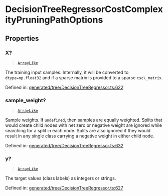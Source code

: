 # DecisionTreeRegressorCostComplexityPruningPathOptions

## Properties

### X?

> [`ArrayLike`](../types/ArrayLike.md)

The training input samples. Internally, it will be converted to `dtype=np.float32` and if a sparse matrix is provided to a sparse `csc\_matrix`.

Defined in:  [generated/tree/DecisionTreeRegressor.ts:622](https://github.com/transitive-bullshit/scikit-learn-ts/blob/92ab806/packages/sklearn/src/generated/tree/DecisionTreeRegressor.ts#L622)

### sample\_weight?

> [`ArrayLike`](../types/ArrayLike.md)

Sample weights. If `undefined`, then samples are equally weighted. Splits that would create child nodes with net zero or negative weight are ignored while searching for a split in each node. Splits are also ignored if they would result in any single class carrying a negative weight in either child node.

Defined in:  [generated/tree/DecisionTreeRegressor.ts:632](https://github.com/transitive-bullshit/scikit-learn-ts/blob/92ab806/packages/sklearn/src/generated/tree/DecisionTreeRegressor.ts#L632)

### y?

> [`ArrayLike`](../types/ArrayLike.md)

The target values (class labels) as integers or strings.

Defined in:  [generated/tree/DecisionTreeRegressor.ts:627](https://github.com/transitive-bullshit/scikit-learn-ts/blob/92ab806/packages/sklearn/src/generated/tree/DecisionTreeRegressor.ts#L627)
